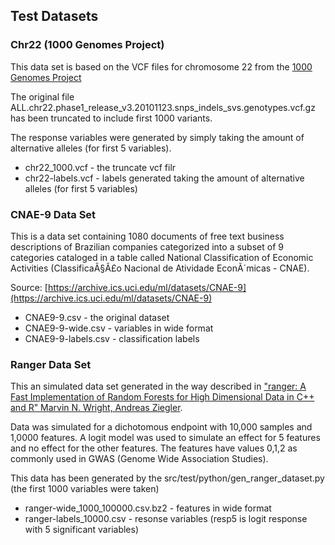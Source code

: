 Test Datasets
---------------

### Chr22 (1000 Genomes Project)

This data set is based on the VCF files for chromosome 22 from the [1000 Genomes Project](http://www.1000genomes.org/)

The original file ALL.chr22.phase1_release_v3.20101123.snps_indels_svs.genotypes.vcf.gz has been truncated to include first 1000 variants.

The response variables were generated by simply taking the amount of alternative alleles (for first 5 variables).

* chr22_1000.vcf - the truncate vcf filr
* chr22-labels.vcf - labels generated taking the amount of alternative alleles (for first 5 variables)


### CNAE-9 Data Set 

This is a data set containing 1080 documents of free text business descriptions of Brazilian companies categorized into a 
subset of 9 categories cataloged in a table called National Classification of Economic Activities (ClassificaÃ§Ã£o Nacional de 
Atividade EconÃ´micas - CNAE). 

Source: [https://archive.ics.uci.edu/ml/datasets/CNAE-9](https://archive.ics.uci.edu/ml/datasets/CNAE-9)

* CNAE9-9.csv  - the original dataset
* CNAE9-9-wide.csv - variables in wide format
* CNAE9-9-labels.csv - classification labels


### Ranger Data Set

This an simulated data set generated in the way described in ["ranger: A Fast Implementation of Random Forests for High Dimensional Data in C++ and R" Marvin N. Wright, Andreas Ziegler](http://arxiv.org/abs/1508.04409).

Data was simulated for a dichotomous endpoint with 10,000 samples and 1,0000 features. A logit model was used to simulate an effect for 5 features and no effect for the other features.
The features have values 0,1,2 as commonly used in GWAS (Genome Wide Association Studies).

This data has been generated by the src/test/python/gen\_ranger\_dataset.py (the first 1000 variables were taken)
 
* ranger-wide\_1000\_100000.csv.bz2 - features in wide format
* ranger-labels\_10000.csv - resonse variables (resp5 is logit response with 5 significant variables) 


